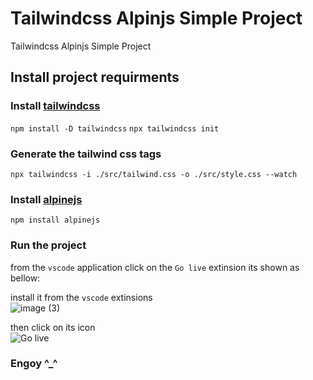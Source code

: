 # Tailwindcss Alpinjs Simple Project
Tailwindcss Alpinjs Simple Project

## Install project requirments

### Install <a href="https://tailwindcss.com/docs/installation">tailwindcss</a> 

`npm install -D tailwindcss`
`npx tailwindcss init`

### Generate the tailwind css tags

`npx tailwindcss -i ./src/tailwind.css -o ./src/style.css --watch`

### Install <a href="https://alpinejs.dev/essentials/installation">alpinejs</a>

`npm install alpinejs`

### Run the project

from the `vscode` application click on the `Go live` extinsion its shown as bellow:

install it from the `vscode` extinsions<br/>
![image (3)](https://user-images.githubusercontent.com/72201824/217765537-9ab91cd5-b6cd-45fd-a381-b5225b65a3cf.png)

then click on its icon<br/>
![Go live](https://user-images.githubusercontent.com/72201824/217765686-6d51b4ea-2d6b-448f-b147-b27ba155ac2e.png)


### Engoy ^_^
